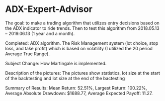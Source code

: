 # ADX-Expert-Advisor
The goal: to make a trading algorithm that utilizes entry decisions based on the ADX indicator to ride trends. Then to test this algorithm from 2018.05.13 – 2019.06.13 (1 year and a month).

Completed: ADX algorithm. The Risk Management system (lot choice, stop loss, and take profit) which is based on volatility (I utilized the 20 period Average True Range).

Subject Change: How Martingale is implemented. 

Description of the pictures: The pictures show statistics, lot size at the start of the backtesting and lot size at the end of the bactesting 

Summary of Results: Mean Return: 52.51%, Largest Return: 100.22%, Average Absolute Drawdown: $1688.77, Average Expected Payoff: 11.27.                           
